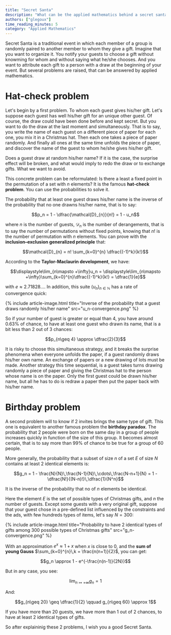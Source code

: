 ```yaml
---
title: "Secret Santa"
description: "What can be the applied mathematics behind a secret santa?"
authors: ["glegoux"]
time_reading_minutes: 5
category: "Applied Mathematics"
---
```


Secret Santa is a traditional event in which each member of a group is randomly
paired to another member to whom they give a gift. Imagine that you want to 
organize it. You notify your guests to choose a gift without knowming for whom and without
saying what he/she chooses. And you want to attribute each gift to a person with a draw 
at the beginning of your event. But several problems are raised, that can be answered 
by applied mathematics. 

# Hat-check problem

Let's begin by a first problem. To whom each guest gives his/her gift. Let's suppose 
each guest has well his/her gift for an unique other guest. Of course, the draw could 
have been done before and kept secret. But you want to do the draw at the last moment 
and simultaneously. That is to say, you write the name of each guest on a different 
piece of paper for each one, you mix it in a Christmas hat. Then each one takes a piece 
of paper randomly. And finally all ones at the same time unfolds the piece of paper, and 
discover the name of the guest to whom he/she gives his/her gift.  

Does a guest draw at random his/her name? If it is the case, the surprise effect will be 
broken, and what would imply to redo the draw or to exchange gifts. What we want to avoid.

This concrete problem can be reformulated: Is there a least a fixed point in the permutation 
of a set with $n$ elements? It is the famous **hat-check problem**. You can use the 
probabilities to solve it.

The probability that at least one guest draws his/her name is the inverse of
the probability that no one drawns his/her name, that is to say:

$$p_n =  1 - \dfrac{\mathcal{D}_{n}}{n!} = 1 - u_n$$

where $n$ is the number of guests, $\mathcal{D}_{n}$ is the number of derangements, 
that is to say the number of permutations without fixed points, knowing that $n!$
is the number of permutation with $n$ elements. You can prove with the **inclusion–exclusion 
generalized principle** that:

$$\mathcal{D}_{n} = n! \sum_{k=0}^{n} \dfrac{(-1)^k}{k!}$$

According to the **Taylor-Maclaurin development**, we have: 

$$\displaystyle\lim_{n\mapsto +\infty}u_n = \displaystyle\lim_{n\mapsto +\infty}\sum_{k=0}^{n}\dfrac{(-1)^k}{k!} = \dfrac{1}{e}$$

with $e \approx 2.71828...$. In addition, 
this suite $(u_n)_{n\in \mathbb{N}}$ has a rate of convergence quick:

{% include article-image.html
title="Inverse of the probability that a guest draws randomly his/her name"
src="u_n-convergence.png"
%}

So if your number of guest is greater or equal than 4, you have around $0.63\%$ of chance, 
to have at least one guest who drawn its name, that is a bit less than 2 out of 3 chances:

$$p_{n\geq 4} \approx \dfrac{2}{3}$$

It is risky to choose this simultaneous strategy, and it breaks the surprise phenomena 
when everyone unfolds the paper, if a guest randomly draws his/her own name. An exchange
of papers or a new drawing of lots must be made. Another strategy this time sequential, 
is a guest takes turns drawing randomly a piece of paper and giving the Christmas hat to
the person whose name is on the paper. Only the first guest could be drawn his/her name, 
but all he has to do is redraw a paper then put the paper back with his/her name.

# Birthday problem

A second problem will to know if 2 invites brings the same type of gift. This one is 
equivalent to another famous problem the **birthday paradox**. The probability that 
2 people were born on the same day in a group of people increases quickly in function 
of the size of this group. It becomes almost certain, that is to say more than $99\%$ 
of chance to be true for a group of 60 people. 

More generally, the probability that a subset of size $n$ of a set $E$ of size $N$
contains at least 2 identical elements is:

$$g_n = 1 - \frac{N}{N}\,\frac{N-1}{N}\,\cdots\,\frac{N-n+1}{N} = 1 - \dfrac{N!}{(N-n)!}\,\dfrac{1}{N^n}$$

It is the inverse of the probability that no of $n$ elements be identical.

Here the element $E$ is the set of possible types of Christmas gifts, and $n$ the number of guests. 
Except some guests with a very original gift, suppose that your guest chose in a 
pre-defined list influenced by the constraints and the ads, with few hundreds types of items, 
let's say $N=300$:

{% include article-image.html
title="Probability to have 2 identical types of gifts among 300 possible types of Christmas gifts" 
src="g_n-convergence.png"
%}

With an approximation $e^{x} \approx 1 +x$ when $x$ is close to $0$, and the **sum of young Gauss** 
$\sum_{k=0}^{n}\,k = \frac{n(n+1)}{2}$, you can get:

$$g_n \approx 1 - e^{-\frac{n(n-1)}{2N}}$$

But in any case, you see:  

$$\displaystyle\lim_{n\mapsto +\infty}g_n = 1$$ 

And:

$$g_{n\geq 20} \geq \dfrac{1}{2} \qquad g_{n\geq 60} \approx 1$$

If you have more than 20 guests, we have more than 1 out of 2 chances, to have
at least 2 identical types of gifts.

So after explaininig these 2 problems, I wish you a good Secret Santa.
